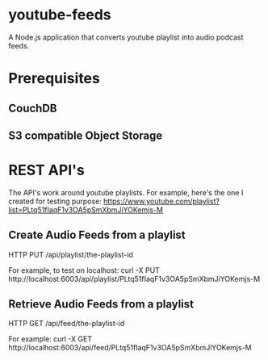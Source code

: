 # youtube-feeds
A Node.js application that converts youtube playlist into audio podcast feeds.

# Prerequisites
## CouchDB
## S3 compatible Object Storage

# REST API's
The API's work around youtube playlists.  For example, here's the one I created for testing purpose: https://www.youtube.com/playlist?list=PLtq51fIaqF1v3OA5pSmXbmJiYOKemjs-M
## Create Audio Feeds from a playlist

HTTP PUT /api/playlist/the-playlist-id

For example, to test on localhost: curl -X PUT http://localhost:6003/api/playlist/PLtq51fIaqF1v3OA5pSmXbmJiYOKemjs-M

## Retrieve Audio Feeds from a playlist

HTTP GET /api/feed/the-playlist-id

For example: curl -X GET http://localhost:6003/api/feed/PLtq51fIaqF1v3OA5pSmXbmJiYOKemjs-M
